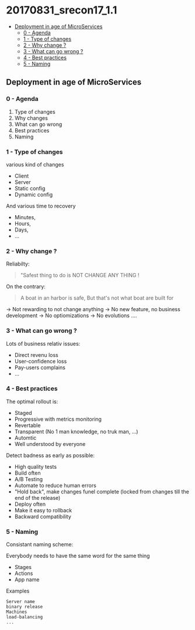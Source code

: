 # 20170831_srecon17_1.1

<!-- MarkdownTOC -->

- [Deployment in age of MicroServices](#deployment-in-age-of-microservices)
  - [0 - Agenda](#0---agenda)
  - [1 - Type of changes](#1---type-of-changes)
  - [2 - Why change ?](#2---why-change-)
  - [3 - What can go wrong ?](#3---what-can-go-wrong-)
  - [4 - Best practices](#4---best-practices)
  - [5 - Naming](#5---naming)

<!-- /MarkdownTOC -->





## Deployment in age of MicroServices

### 0 - Agenda

1. Type of changes
2. Why changes
3. What can go wrong
4. Best practices
5. Naming



### 1 - Type of changes

various kind of changes
* Client
* Server
* Static config
* Dynamic config

And various time to recovery
* Minutes,
* Hours,
* Days,
* ...



### 2 - Why change ?

Reliabilty:

>
> "Safest thing to do is NOT CHANGE ANY THING !
>


On the contrary:

>
> A boat in an harbor is safe,
> But that's not what boat are built for
>

-> Not rewarding to not change anything
-> No new feature, no business development
-> No optiomizations
-> No evolutions
....



### 3 - What can go wrong ?

Lots of business relativ issues:
* Direct revenu loss
* User-confidence loss
* Pay-users complains
* ...



### 4 - Best practices

The optimal rollout is:
* Staged
* Progressive with metrics monitoring
* Revertable
* Transparent (No 1 man knowledge, no truk man, ...)
* Automtic
* Well understood by everyone


Detect badness as early as possible:
* High quality tests
* Build often
* A/B Testing
* Automate to reduce human errors
* "Hold back", make changes funel complete (locked from changes till the end of the release)
* Deploy often
* Make it easy to rollback
* Backward compatibility



### 5 - Naming

Consistant naming scheme:

Everybody needs to have the same word for the same thing
* Stages
* Actions
* App name


Examples
```
Server name
binary release
Machines
load-balancing
...
```


